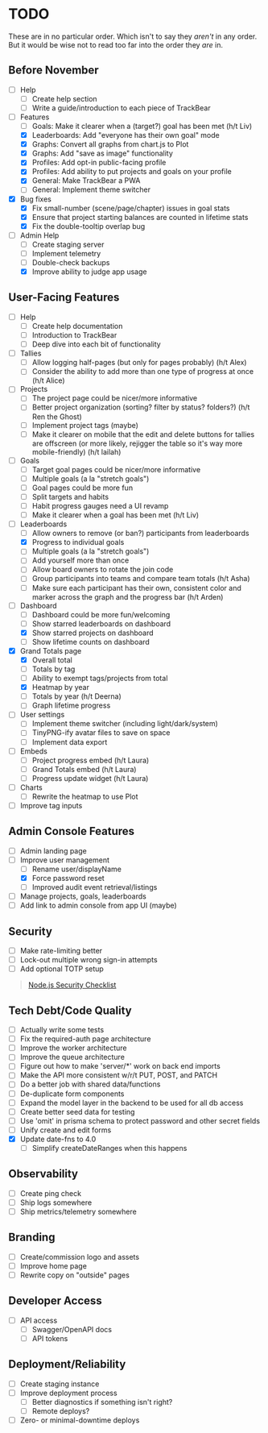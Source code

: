 # TODO

These are in no particular order. Which isn't to say they _aren't_ in any order. But it would be wise not to read too far into the order they _are_ in.

## Before November
- [ ] Help
  - [ ] Create help section
  - [ ] Write a guide/introduction to each piece of TrackBear
- [ ] Features
  - [ ] Goals: Make it clearer when a (target?) goal has been met (h/t Liv)
  - [X] Leaderboards: Add "everyone has their own goal" mode
  - [X] Graphs: Convert all graphs from chart.js to Plot
  - [X] Graphs: Add "save as image" functionality
  - [X] Profiles: Add opt-in public-facing profile
  - [X] Profiles: Add ability to put projects and goals on your profile
  - [X] General: Make TrackBear a PWA
  - [ ] General: Implement theme switcher
- [X] Bug fixes
  - [X] Fix small-number (scene/page/chapter) issues in goal stats
  - [X] Ensure that project starting balances are counted in lifetime stats
  - [X] Fix the double-tooltip overlap bug
- [ ] Admin Help
  - [ ] Create staging server
  - [ ] Implement telemetry
  - [ ] Double-check backups
  - [X] Improve ability to judge app usage

## User-Facing Features
- [ ] Help
  - [ ] Create help documentation
  - [ ] Introduction to TrackBear
  - [ ] Deep dive into each bit of functionality
- [ ] Tallies
  - [ ] Allow logging half-pages (but only for pages probably) (h/t Alex)
  - [ ] Consider the ability to add more than one type of progress at once (h/t Alice)
- [ ] Projects
  - [ ] The project page could be nicer/more informative
  - [ ] Better project organization (sorting? filter by status? folders?) (h/t Ren the Ghost)
  - [ ] Implement project tags (maybe)
  - [ ] Make it clearer on mobile that the edit and delete buttons for tallies are offscreen (or more likely, rejigger the table so it's way more mobile-friendly) (h/t lailah)
- [ ] Goals
  - [ ] Target goal pages could be nicer/more informative
  - [ ] Multiple goals (a la "stretch goals")
  - [ ] Goal pages could be more fun
  - [ ] Split targets and habits
  - [ ] Habit progress gauges need a UI revamp
  - [ ] Make it clearer when a goal has been met (h/t Liv)
- [ ] Leaderboards
  - [ ] Allow owners to remove (or ban?) participants from leaderboards
  - [X] Progress to individual goals
  - [ ] Multiple goals (a la "stretch goals")
  - [ ] Add yourself more than once
  - [ ] Allow board owners to rotate the join code
  - [ ] Group participants into teams and compare team totals (h/t Asha)
  - [ ] Make sure each participant has their own, consistent color and marker across the graph and the progress bar (h/t Arden)
- [ ] Dashboard
  - [ ] Dashboard could be more fun/welcoming
  - [ ] Show starred leaderboards on dashboard
  - [X] Show starred projects on dashboard
  - [ ] Show lifetime counts on dashboard
- [X] Grand Totals page
  - [X] Overall total
  - [ ] Totals by tag
  - [ ] Ability to exempt tags/projects from total
  - [X] Heatmap by year
  - [ ] Totals by year (h/t Deerna)
  - [ ] Graph lifetime progress
- [ ] User settings
  - [ ] Implement theme switcher (including light/dark/system)
  - [ ] TinyPNG-ify avatar files to save on space
  - [ ] Implement data export
- [ ] Embeds
  - [ ] Project progress embed (h/t Laura)
  - [ ] Grand Totals embed (h/t Laura)
  - [ ] Progress update widget (h/t Laura)
- [ ] Charts
  - [ ] Rewrite the heatmap to use Plot
- [ ] Improve tag inputs

## Admin Console Features
- [ ] Admin landing page
- [ ] Improve user management
  - [ ] Rename user/displayName
  - [X] Force password reset
  - [ ] Improved audit event retrieval/listings
- [ ] Manage projects, goals, leaderboards
- [ ] Add link to admin console from app UI (maybe)

## Security
- [ ] Make rate-limiting better
- [ ] Lock-out multiple wrong sign-in attempts
- [ ] Add optional TOTP setup

> [Node.js Security Checklist](https://blog.risingstack.com/node-js-security-checklist/)

## Tech Debt/Code Quality
- [ ] Actually write some tests
- [ ] Fix the required-auth page architecture
- [ ] Improve the worker architecture
- [ ] Improve the queue architecture
- [ ] Figure out how to make 'server/*' work on back end imports
- [ ] Make the API more consistent w/r/t PUT, POST, and PATCH
- [ ] Do a better job with shared data/functions
- [ ] De-duplicate form components
- [ ] Expand the model layer in the backend to be used for all db access
- [ ] Create better seed data for testing
- [ ] Use 'omit' in prisma schema to protect password and other secret fields
- [ ] Unify create and edit forms
- [X] Update date-fns to 4.0
  - [ ] Simplify createDateRanges when this happens

## Observability
- [ ] Create ping check
- [ ] Ship logs somewhere
- [ ] Ship metrics/telemetry somewhere

## Branding
- [ ] Create/commission logo and assets
- [ ] Improve home page
- [ ] Rewrite copy on "outside" pages

## Developer Access
- [ ] API access
  - [ ] Swagger/OpenAPI docs
  - [ ] API tokens

## Deployment/Reliability
- [ ] Create staging instance
- [ ] Improve deployment process
  - [ ] Better diagnostics if something isn't right?
  - [ ] Remote deploys?
- [ ] Zero- or minimal-downtime deploys
